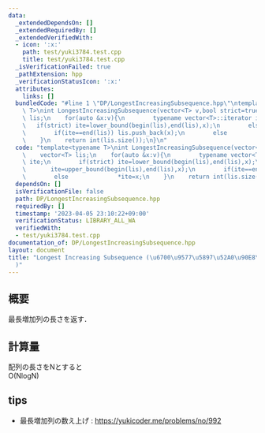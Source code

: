 ```yaml
---
data:
  _extendedDependsOn: []
  _extendedRequiredBy: []
  _extendedVerifiedWith:
  - icon: ':x:'
    path: test/yuki3784.test.cpp
    title: test/yuki3784.test.cpp
  _isVerificationFailed: true
  _pathExtension: hpp
  _verificationStatusIcon: ':x:'
  attributes:
    links: []
  bundledCode: "#line 1 \"DP/LongestIncreasingSubsequence.hpp\"\ntemplate<typename\
    \ T>\nint LongestIncreasingSubsequence(vector<T> v,bool strict=true){\n    vector<T>\
    \ lis;\n    for(auto &x:v){\n        typename vector<T>::iterator ite;\n     \
    \   if(strict) ite=lower_bound(begin(lis),end(lis),x);\n        else       ite=upper_bound(begin(lis),end(lis),x);\n\
    \        if(ite==end(lis)) lis.push_back(x);\n        else              *ite=x;\n\
    \    }\n    return int(lis.size());\n}\n"
  code: "template<typename T>\nint LongestIncreasingSubsequence(vector<T> v,bool strict=true){\n\
    \    vector<T> lis;\n    for(auto &x:v){\n        typename vector<T>::iterator\
    \ ite;\n        if(strict) ite=lower_bound(begin(lis),end(lis),x);\n        else\
    \       ite=upper_bound(begin(lis),end(lis),x);\n        if(ite==end(lis)) lis.push_back(x);\n\
    \        else              *ite=x;\n    }\n    return int(lis.size());\n}"
  dependsOn: []
  isVerificationFile: false
  path: DP/LongestIncreasingSubsequence.hpp
  requiredBy: []
  timestamp: '2023-04-05 23:10:22+09:00'
  verificationStatus: LIBRARY_ALL_WA
  verifiedWith:
  - test/yuki3784.test.cpp
documentation_of: DP/LongestIncreasingSubsequence.hpp
layout: document
title: "Longest Increasing Subsequence (\u6700\u9577\u5897\u52A0\u90E8\u5206\u5217\
  )"
---
```


## 概要  
最長増加列の長さを返す．

## 計算量  
配列の長さをNとすると  
O(NlogN)

## tips  
- 最長増加列の数え上げ : https://yukicoder.me/problems/no/992  
